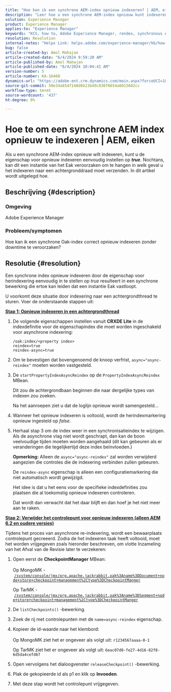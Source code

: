 ```yaml
---
title: "Hoe kan ik een synchrone AEM-index opnieuw indexeren? | AEM, eiken"
description: "Leer hoe u een synchrone AEM-index opnieuw kunt indexeren door de indexering naar een achtergrondthread te verzenden."
solution: Experience Manager
product: Experience Manager
applies-to: "Experience Manager"
keywords: "KCS, how to, Adobe Experience Manager, rendex, synchronous AEM index, Oak"
resolution: Resolution
internal-notes: "Helpx Link: helpx.adobe.com/experience-manager/kb/how-to-reindex-a-synchronous-AEM-index-AEM-Oak.html"
bug: false
article-created-by: Amol Mahajan
article-created-date: "6/4/2024 9:59:20 AM"
article-published-by: Amol Mahajan
article-published-date: "6/4/2024 10:04:41 AM"
version-number: 5
article-number: KA-16460
dynamics-url: "https://adobe-ent.crm.dynamics.com/main.aspx?forceUCI=1&pagetype=entityrecord&etn=knowledgearticle&id=940b1517-5922-ef11-840b-6045bd006704"
source-git-commit: 50e34a654f148d6b23b49c830f6654a6015602cc
workflow-type: tm+mt
source-wordcount: '437'
ht-degree: 0%

---
```


# Hoe te om een synchrone AEM index opnieuw te indexeren | AEM, eiken


Als u een synchrone AEM-index opnieuw wilt indexeren, kunt u de eigenschap voor opnieuw indexeren eenvoudig instellen op <b>*true</b>*. Nochtans, kan dit een instantie van het Eak veroorzaken om te hangen in welk geval u het indexeren naar een achtergronddraad moet verzenden. In dit artikel wordt uitgelegd hoe.

## Beschrijving {#description}


### Omgeving

Adobe Experience Manager



### Probleem/symptomen

Hoe kan ik een synchrone Oak-index correct opnieuw indexeren zonder downtime te veroorzaken?


## Resolutie {#resolution}


Een synchrone index opnieuw indexeren door de eigenschap voor herindexering eenvoudig in te stellen op *true* resulteert in een synchrone bewerking die ertoe kan leiden dat een instantie Eak vastloopt.

U voorkomt deze situatie door indexering naar een achtergrondthread te sturen. Voer de onderstaande stappen uit:

<b><u>Stap 1: Opnieuw indexeren in een achtergrondthread</u></b>

1. De volgende eigenschappen instellen vanuit <b>CRXDE Lite</b> in de indexdefinitie voor de eigenschapindex die moet worden ingeschakeld voor asynchrone indexering:<br>


   ```
   /oak:index/<property index>
   reindex=true
   reindex-async=true
   ```


2. Om te bevestigen dat bovengenoemd de knoop verfrist, `async="async-reindex"` moeten worden vastgesteld.
3. De `startPropertyIndexAsyncReindex` op de `PropertyIndexAsyncReindex` MBean.<br>


   Dit zou de achtergrondbaan beginnen die naar dergelijke types van indexen zou zoeken.



   Na het aanroepen ziet u dat de loglijn opnieuw wordt samengesteld...
4. Wanneer het opnieuw indexeren is voltooid, wordt de herindexmarkering opnieuw ingesteld op *false*.
5. Herhaal stap 3 om de index weer in een synchronisatieindex te wijzigen. Als de asynchrone vlag niet wordt geschrapt, dan kan de boon veelvoudige tijden moeten worden aangehaald (dit kan gebeuren als er veranderingen die tegelijkertijd deze index beïnvloeden.)



   <b>Opmerking:</b> Alleen de `async="async-reindex"` zal worden verwijderd aangezien die controles die de indexering verbinden zullen gebeuren.

   De `reindex-async` eigenschap is alleen een configuratiemarkering die niet automatisch wordt gewijzigd.

   Het idee is dat u het eens voor de specifieke indexdefinities zou plaatsen die al toekomstig opnieuw indexeren controleren.

   Dat wordt dan verwacht dat het daar blijft en dan hoef je het niet meer aan te raken.


<b><u>Stap 2: Verwijder het controlepunt voor opnieuw indexeren (alleen AEM 6.2 en oudere versies)</u></b>

Tijdens het proces van asynchrone re-indexering, wordt een bewaarplaats controlepunt gecreeerd.
Zodra de het indexeren taak heeft voltooid, moet het worden vrijgegeven zoals hieronder beschreven, om vlotte Inzameling van het Afval van de Revisie later te verzekeren:

1. Open eerst de <b>CheckpointManager</b> MBean:<br>\
   Op MongoMK - [`/system/console/jmx/org.apache.jackrabbit.oak%3Aname%3DDocument+node+store+checkpoint+management%2Ctype%3DCheckpointManger`](http://localhost:4502/system/console/jmx/org.apache.jackrabbit.oak%3Aname%3DDocument+node+store+checkpoint+management%2Ctype%3DCheckpointManger)

   Op TarMK - [`/system/console/jmx/org.apache.jackrabbit.oak%3Aname%3DSegment+node+store+checkpoint+management%2Ctype%3DCheckpointManger`](http://localhost:4502/system/console/jmx/org.apache.jackrabbit.oak%3Aname%3DSegment+node+store+checkpoint+management%2Ctype%3DCheckpointManger)
2. De `listCheckpoints()` -bewerking.
3. Zoek de rij met controlepunten met de `name=async-reindex` eigenschap.
4. Kopieer de id-waarde naar het klembord:<br>\
   Op MongoMK ziet het er ongeveer als volgt uit: `r1234567aaaa-0-1`

   Op TarMK ziet het er ongeveer als volgt uit: `6eac07d0-fe27-4d16-82f8-6d5da4cefd67`
5. Open vervolgens het dialoogvenster `releaseCheckpoint()` -bewerking.
6. Plak de gekopieerde id als p1 en klik op <b>Invoeden</b>.
7. Met deze stap wordt het controlepunt vrijgegeven.

